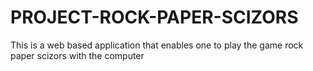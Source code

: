 # PROJECT-ROCK-PAPER-SCIZORS
This is a web based application that enables one to play the game rock paper scizors with the computer
